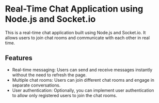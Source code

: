 # Real-Time Chat Application using Node.js and Socket.io

This is a real-time chat application built using Node.js and Socket.io. It allows users to join chat rooms and communicate with each other in real time.

## Features

- Real-time messaging: Users can send and receive messages instantly without the need to refresh the page.
- Multiple chat rooms: Users can join different chat rooms and engage in separate conversations.
- User authentication: Optionally, you can implement user authentication to allow only registered users to join the chat rooms.
